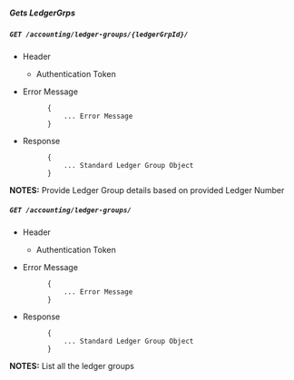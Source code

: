 ##### Gets LedgerGrps           
            
##### `GET /accounting/ledger-groups/{ledgerGrpId}/`
+ Header 
	- Authentication Token

+ Error Message

			{
				... Error Message
			}    
+ Response

			{
				... Standard Ledger Group Object
			}

**NOTES:** Provide Ledger Group details based on provided Ledger Number

##### `GET /accounting/ledger-groups/`
+ Header 
	- Authentication Token

+ Error Message

			{
				... Error Message
			}    
+ Response

			{
				... Standard Ledger Group Object
			}

**NOTES:** List all the ledger groups 
